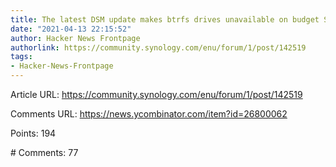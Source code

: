 ```yaml
---
title: The latest DSM update makes btrfs drives unavailable on budget Synology models
date: "2021-04-13 22:15:52"
author: Hacker News Frontpage
authorlink: https://community.synology.com/enu/forum/1/post/142519
tags:
- Hacker-News-Frontpage
---
```


<p>Article URL: <a href="https://community.synology.com/enu/forum/1/post/142519">https://community.synology.com/enu/forum/1/post/142519</a></p>
<p>Comments URL: <a href="https://news.ycombinator.com/item?id=26800062">https://news.ycombinator.com/item?id=26800062</a></p>
<p>Points: 194</p>
<p># Comments: 77</p>
